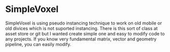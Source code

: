 # SimpleVoxel
SimpleVoxel is using pseudo instancing technique to work on old mobile or old divices which is not suported instancing. There is this sort of class at asset store or git but I wanted create simple one and easy to modify code to any projects. If you know very fundamental matrix, vector and geometry pipeline, you can easily modify.

